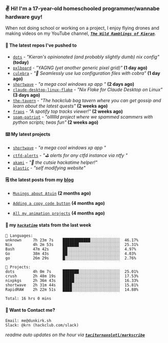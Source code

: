 ### ✌️ Hi! I'm a 17-year-old homeschooled programmer/wannabe hardware guy!

When not doing school or working on a project, I enjoy flying drones and making videos on my YouTube channel, [**_`The Wild Ramblings of Kieran`_**](https://youtube.com/@kieran.rambles).

#### 👷 The latest repos I've pushed to

- [`dots`](https://github.com/taciturnaxolotl/dots) - _"Kieran's opinionated (and probably slightly dumb) nix config"_ **(today)**
- [`pxlboard`](https://github.com/taciturnaxolotl/pxlboard) - _"YAGNG (yet another generic pixel grid)"_ **(1 day ago)**
- [`culebra`](https://github.com/Fuabioo/culebra) - _"🐍 Seamlessly use lua configuration files with cobra"_ **(1 day ago)**
- [`shortwave`](https://github.com/taciturnaxolotl/shortwave) - _"a mega cool windows xp app "_ **(2 days ago)**
- [`claude-desktop-linux-flake`](https://github.com/k3d3/claude-desktop-linux-flake) - _"Nix Flake for Claude Desktop on Linux"_ **(3 days ago)**
- [`the-tavern`](https://github.com/taciturnaxolotl/the-tavern) - _"The hackclub bag tavern where you can get gossip and learn about the latest quests"_ **(2 weeks ago)**
- [`fraps`](https://github.com/taciturnaxolotl/fraps) - _"A spotify top tracks viewer!"_ **(2 weeks ago)**
- [`spam-patriot`](https://github.com/taciturnaxolotl/spam-patriot) - _"olllllld project where we spammed scammers with python scripts; twas fun"_ **(2 weeks ago)**

#### ⌨️ My latest projects

- [`shortwave`](https://github.com/taciturnaxolotl/shortwave) - _"a mega cool windows xp app "_
- [`ctfd-alerts`](https://github.com/taciturnaxolotl/ctfd-alerts) - _"⛳ alerts for any ctfd instance via ntfy "_
- [`akami`](https://github.com/taciturnaxolotl/akami) - _"🌷 the cutsie hackatime helper!"_
- [`plastic`](https://github.com/taciturnaxolotl/plastic) - _"self modifying website"_

#### 🗒️ the latest posts from my [blog](https://dunkirk.sh)

- [`Musings about Atuin`](https://dunkirk.sh/blog/atuin/) **(2 months ago)**

- [`Adding a copy code button`](https://dunkirk.sh/blog/adding-a-copy-button/) **(4 months ago)**

- [`All my animation projects`](https://dunkirk.sh/blog/my-animations/) **(4 months ago)**



#### 📡 my [_`hackatime`_](https://waka.hackclub.com) stats from the last week

```text
💾 Languages:
unknown     7h 23m 7s    ████████████░░░░░░░░░░░░░  46.17%
Nix         4h 2m 53s    ███████░░░░░░░░░░░░░░░░░░  25.31%
Bash        47m 42s      ██░░░░░░░░░░░░░░░░░░░░░░░  4.97%
Go          38m 43s      ██░░░░░░░░░░░░░░░░░░░░░░░  4.03%
go          26m 29s      █░░░░░░░░░░░░░░░░░░░░░░░░  2.76%

💼 Projects:
dots        4h 0m 7s     ███████░░░░░░░░░░░░░░░░░░  25.01%
crush       2h 48m 19s   █████░░░░░░░░░░░░░░░░░░░░  17.53%
nixpkgs     2h 36m 43s   █████░░░░░░░░░░░░░░░░░░░░  16.33%
shortwave   2h 31m 44s   ████░░░░░░░░░░░░░░░░░░░░░  15.81%
RapidRAW    2h 22m 51s   ████░░░░░░░░░░░░░░░░░░░░░  14.88%

Total: 16 hrs 0 mins
```

#### 📮 Want to Contact me?

```text
Email: me@dunkirk.sh
Slack: @krn (hackclub.com/slack)
```

_readme auto updates on the hour via [**`taciturnaxolotl/markscribe`**](https://github.com/taciturnaxolotl/markscribe)_
